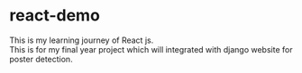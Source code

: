 # react-demo
This is my learning journey of React js.
<br>
This is for my final year project
which will integrated with django website for poster detection.
